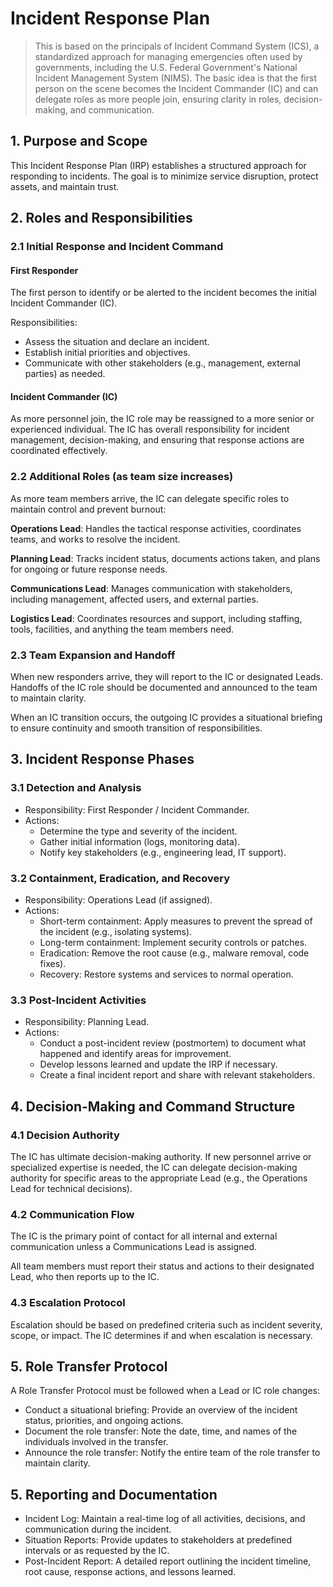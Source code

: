 # Incident Response Plan

> This is based on the principals of Incident Command System (ICS), a standardized approach for managing emergencies often used by governments, including the U.S. Federal Government's National Incident Management System (NIMS). The basic idea is that the first person on the scene becomes the Incident Commander (IC) and can delegate roles as more people join, ensuring clarity in roles, decision-making, and communication.

## 1. Purpose and Scope

This Incident Response Plan (IRP) establishes a structured approach for responding to incidents. The goal is to minimize service disruption, protect assets, and maintain trust.

## 2. Roles and Responsibilities

### 2.1 Initial Response and Incident Command

#### First Responder

The first person to identify or be alerted to the incident becomes the initial Incident Commander (IC).

Responsibilities:

- Assess the situation and declare an incident.
- Establish initial priorities and objectives.
- Communicate with other stakeholders (e.g., management, external parties) as needed.

#### Incident Commander (IC)

As more personnel join, the IC role may be reassigned to a more senior or experienced individual. The IC has overall responsibility for incident management, decision-making, and ensuring that response actions are coordinated effectively.

### 2.2 Additional Roles (as team size increases)

As more team members arrive, the IC can delegate specific roles to maintain control and prevent burnout:

**Operations Lead**: Handles the tactical response activities, coordinates teams, and works to resolve the incident.

**Planning Lead**: Tracks incident status, documents actions taken, and plans for ongoing or future response needs.

**Communications Lead**: Manages communication with stakeholders, including management, affected users, and external parties.

**Logistics Lead**: Coordinates resources and support, including staffing, tools, facilities, and anything the team members need.

### 2.3 Team Expansion and Handoff

When new responders arrive, they will report to the IC or designated Leads. Handoffs of the IC role should be documented and announced to the team to maintain clarity.

When an IC transition occurs, the outgoing IC provides a situational briefing to ensure continuity and smooth transition of responsibilities.

## 3. Incident Response Phases

### 3.1 Detection and Analysis

- Responsibility: First Responder / Incident Commander.
- Actions:
  - Determine the type and severity of the incident.
  - Gather initial information (logs, monitoring data).
  - Notify key stakeholders (e.g., engineering lead, IT support).

### 3.2 Containment, Eradication, and Recovery

- Responsibility: Operations Lead (if assigned).
- Actions:
  - Short-term containment: Apply measures to prevent the spread of the incident (e.g., isolating systems).
  - Long-term containment: Implement security controls or patches.
  - Eradication: Remove the root cause (e.g., malware removal, code fixes).
  - Recovery: Restore systems and services to normal operation.

### 3.3 Post-Incident Activities

- Responsibility: Planning Lead.
- Actions:
  - Conduct a post-incident review (postmortem) to document what happened and identify areas for improvement.
  - Develop lessons learned and update the IRP if necessary.
  - Create a final incident report and share with relevant stakeholders.

## 4. Decision-Making and Command Structure

### 4.1 Decision Authority

The IC has ultimate decision-making authority. If new personnel arrive or specialized expertise is needed, the IC can delegate decision-making authority for specific areas to the appropriate Lead (e.g., the Operations Lead for technical decisions).

### 4.2 Communication Flow

The IC is the primary point of contact for all internal and external communication unless a Communications Lead is assigned.

All team members must report their status and actions to their designated Lead, who then reports up to the IC.

### 4.3 Escalation Protocol

Escalation should be based on predefined criteria such as incident severity, scope, or impact. The IC determines if and when escalation is necessary.

## 5. Role Transfer Protocol

A Role Transfer Protocol must be followed when a Lead or IC role changes:

- Conduct a situational briefing: Provide an overview of the incident status, priorities, and ongoing actions.
- Document the role transfer: Note the date, time, and names of the individuals involved in the transfer.
- Announce the role transfer: Notify the entire team of the role transfer to maintain clarity.

## 5. Reporting and Documentation

- Incident Log: Maintain a real-time log of all activities, decisions, and communication during the incident.
- Situation Reports: Provide updates to stakeholders at predefined intervals or as requested by the IC.
- Post-Incident Report: A detailed report outlining the incident timeline, root cause, response actions, and lessons learned.
